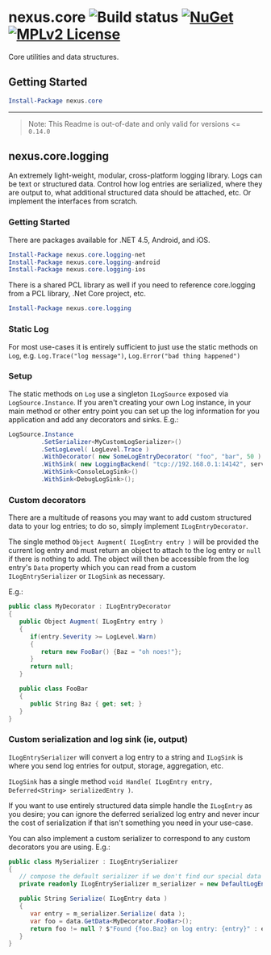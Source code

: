 # nexus.core ![Build status](https://img.shields.io/vso/build/nexussays/ebc6aafa-2931-41dc-b030-7f1eff5a28e5/4.svg?style=flat-square) [![NuGet](https://img.shields.io/nuget/v/nexus.core.svg?style=flat-square)](https://www.nuget.org/packages/nexus.core) [![MPLv2 License](https://img.shields.io/badge/license-MPLv2-blue.svg?style=flat-square)](https://www.mozilla.org/MPL/2.0/)

Core utilities and data structures.

## Getting Started

```powershell
Install-Package nexus.core
```

---

> Note: This Readme is out-of-date and only valid for versions <= `0.14.0`

## nexus.core.logging

An extremely light-weight, modular, cross-platform logging library. Logs can be text or structured data. Control how log entries are serialized, where they are output to, what additional structured data should be attached, etc. Or implement the interfaces from scratch.

### Getting Started

There are packages available for .NET 4.5, Android, and iOS.

```powershell
Install-Package nexus.core.logging-net
Install-Package nexus.core.logging-android
Install-Package nexus.core.logging-ios
```

There is a shared PCL library as well if you need to reference core.logging from a PCL library, .Net Core project, etc.

```powershell
Install-Package nexus.core.logging
```

### Static Log

For most use-cases it is entirely sufficient to just use the static methods on `Log`, e.g. `Log.Trace("log message")`, `Log.Error("bad thing happened")`

### Setup

The static methods on `Log` use a singleton `ILogSource` exposed via `LogSource.Instance`. If you aren't creating your own Log instance, in your main method or other entry point you can set up the log information for you application and add any decorators and sinks. E.g.:
```c#
LogSource.Instance
         .SetSerializer<MyCustomLogSerializer>()
         .SetLogLevel( LogLevel.Trace )
         .WithDecorator( new SomeLogEntryDecorator( "foo", "bar", 50 )
         .WithSink( new LoggingBackend( "tcp://192.168.0.1:14142", serverKey ) )
         .WithSink<ConsoleLogSink>()
         .WithSink<DebugLogSink>();
```

### Custom decorators

There are a multitude of reasons you may want to add custom structured data to your log entries; to do so, simply implement `ILogEntryDecorator`.

The single method `Object Augment( ILogEntry entry )` will be provided the current log entry and must return an object to attach to the log entry or `null` if there is nothing to add. The object will then be accessible from the log entry's `Data` property which you can read from a custom `ILogEntrySerializer` or `ILogSink` as necessary.

E.g.:
```c#
public class MyDecorator : ILogEntryDecorator
{
   public Object Augment( ILogEntry entry )
   {
      if(entry.Severity >= LogLevel.Warn)
      {
         return new FooBar() {Baz = "oh noes!"};
      }
      return null;
   }

   public class FooBar
   {
      public String Baz { get; set; }
   }
}
```

### Custom serialization and log sink (ie, output)

`ILogEntrySerializer` will convert a log entry to a string and `ILogSink` is where you send log entries for output, storage, aggregation, etc.

`ILogSink` has a single method `void Handle( ILogEntry entry, Deferred<String> serializedEntry )`.

If you want to use entirely structured data simple handle the `ILogEntry` as you desire; you can ignore the deferred serialized log entry and never incur the cost of serialization if that isn't something you need in your use-case.

You can also implement a custom serializer to correspond to any custom decorators you are using.
E.g.:
```c#
public class MySerializer : ILogEntrySerializer
{
   // compose the default serializer if we don't find our special data attached
   private readonly ILogEntrySerializer m_serializer = new DefaultLogEntrySerializer();

   public String Serialize( ILogEntry data )
   {
      var entry = m_serializer.Serialize( data );
      var foo = data.GetData<MyDecorator.FooBar>();
      return foo != null ? $"Found {foo.Baz} on log entry: {entry}" : entry;
   }
}
```
